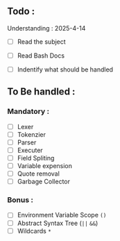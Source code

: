 ## Todo : 

Understanding : 2025-4-14 
  - [ ] Read the subject
  - [ ] Read Bash Docs
  - [ ] Indentify what should be handled


## To Be handled :

### Mandatory :
   - [ ] Lexer
   - [ ] Tokenzier
   - [ ] Parser
   - [ ] Executer   
   - [ ] Field Spliting
   - [ ] Variable expension
   - [ ] Quote removal 
   - [ ] Garbage Collector

### Bonus :   
   - [ ] Environment Variable Scope `()`
   - [ ] Abstract Syntax Tree (`||` `&&`)
   - [ ] Wildcards `*` 
